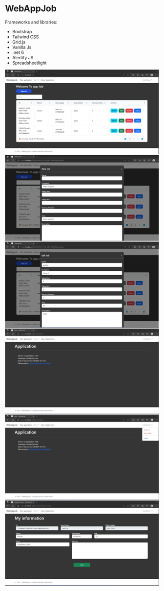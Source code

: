 # WebAppJob

Frameworks and libraries:

* Bootstrap
* Tailwind CSS
* Grid.js
* Vanilla Js
* .net 6
* Alertify JS
* Spreadsheetlight

![cap1](https://github.com/AlfredoSV/WebAppJob/blob/master/Captures/cap1.png)
![cap2](https://github.com/AlfredoSV/WebAppJob/blob/master/Captures/cap2.png)
![cap3](https://github.com/AlfredoSV/WebAppJob/blob/master/Captures/cap3.png)
![cap4](https://github.com/AlfredoSV/WebAppJob/blob/master/Captures/cap4.png)
![cap5](https://github.com/AlfredoSV/WebAppJob/blob/master/Captures/cap5.png)
![cap6](https://github.com/AlfredoSV/WebAppJob/blob/master/Captures/cap6.png)